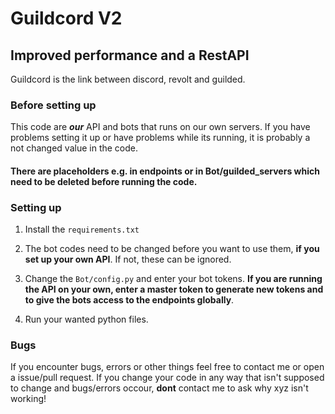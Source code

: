 # Guildcord V2
## Improved performance and a RestAPI
Guildcord is the link between discord, revolt and guilded.

### Before setting up
This code are _**our**_ API and bots that runs on our own servers. If you have problems setting it up or have problems while its running, it is probably a not changed value in the code.
#### **__There are placeholders e.g. in endpoints or in Bot/guilded_servers which need to be deleted before running the code.__**

### Setting up

1. Install the `requirements.txt`

2. The bot codes need to be changed before you want to use them, **if you set up your own API**. If not, these can be ignored.

3. Change the `Bot/config.py` and enter your bot tokens. **If you are running the API on your own, enter a master token to generate new tokens and to give the bots access to the endpoints globally**.

4. Run your wanted python files.

### Bugs
If you encounter bugs, errors or other things feel free to contact me or open a issue/pull request.
If you change your code in any way that isn't supposed to change and bugs/errors occour, **dont** contact me to ask why xyz isn't working!

